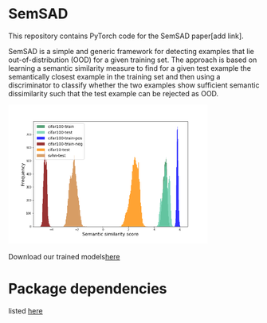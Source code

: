 # SemSAD

This repository contains PyTorch code for the SemSAD paper[add link].

SemSAD is a simple and generic framework for detecting examples that lie out-of-distribution (OOD) for a given training set. The approach is based on learning a semantic similarity measure to find for a given test example the semantically closest example in the training set and then using a discriminator to classify whether the two examples show sufficient semantic dissimilarity such that the test example can be rejected as OOD.

<img src="paper/cifar100_histograms.png" width="400">




Download our trained models[here]()

# Package dependencies
listed [here](https://github.com/nimaous/SemSAD/blob/main/package_version.txt)
